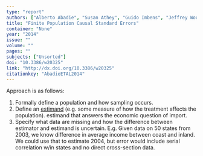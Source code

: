 ```yaml
---
type: "report"
authors: ["Alberto Abadie", "Susan Athey", "Guido Imbens", "Jeffrey Wooldridge"]
title: "Finite Population Causal Standard Errors"
container: "None"
year: "2014"
issue: ""
volume: ""
pages: ""
subjects: ["Unsorted"]
doi: "10.3386/w20325"
link: "http://dx.doi.org/10.3386/w20325"
citationkey: "AbadieETAL2014"
---
```


Approach is as follows:

1. Formally define a population and how sampling occurs.
2. Define an [estimand](https://en.wikipedia.org/wiki/Estimand) (e.g. some measure of how the treatment affects the population).
estimand that answers the economic question of import.
3. Specify what data are missing and how the difference between estimator and estimand is uncertain. E.g. Given data on 50 states from 2003, we know difference in average income between coast and inland. We could use that to estimate 2004, but error would include serial correlation w/in states and no direct cross-section data.


